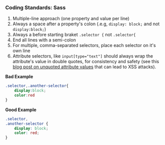 ### Coding Standards: Sass

1. Multiple-line approach (one property and value per line)
1. Always a space after a property's colon (.e.g, `display: block;` and not `display:block;`)
1. Always a before starting braket `.selector {` not `.selector{`
1. End all lines with a semi-colon
1. For multiple, comma-separated selectors, place each selector on it's own line
1. Attribute selectors, like `input[type="text"]` should always wrap the attribute's value in double quotes, for consistency and safety (see this [blog post on unquoted attribute values](http://mathiasbynens.be/notes/unquoted-attribute-values) that can lead to XSS attacks).

**Bad Example**

```css
.selector,.another-selector{
	display:block;
	color:red
}
```

**Good Example**

```css
.selector,
.another-selector {
	display: block;
	color: red;
}
```
